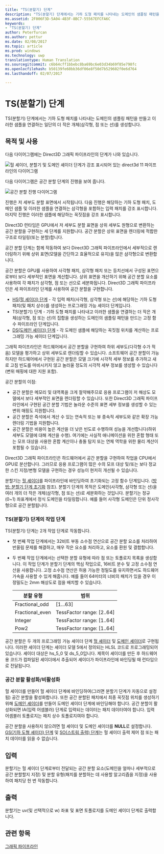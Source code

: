 ```yaml
---
title: "TS(분할기) 단계"
description: "TS(분할기) 단계에서는 기하 도형 패치를 나타내는 도메인의 샘플링 패턴을 만들고 이러한 샘플을 연결하는 일단의 더 작은 개체(삼각형, 점 또는 선)를 생성합니다."
ms.assetid: 2F006F3D-5A04-4B3F-8BC7-55567EFCFA6C
keywords:
- "TS(분할기) 단계"
author: PeterTurcan
ms.author: pettur
ms.date: 02/08/2017
ms.topic: article
ms.prod: windows
ms.technology: uwp
translationtype: Human Translation
ms.sourcegitcommit: c6b64cff1bbebc8ba69bc6e03d34b69f85e798fc
ms.openlocfilehash: b50139fe60bb36df06e8f50d7b529602f0e6d764
ms.lasthandoff: 02/07/2017

---
```


# <a name="tessellator-ts-stage"></a>TS(분할기) 단계


TS(분할기) 단계에서는 기하 도형 패치를 나타내는 도메인의 샘플링 패턴을 만들고 이러한 샘플을 연결하는 일단의 더 작은 개체(삼각형, 점 또는 선)를 생성합니다.

## <a name="span-idpurposeandusesspanspan-idpurposeandusesspanspan-idpurposeandusesspanpurpose-and-uses"></a><span id="Purpose_and_uses"></span><span id="purpose_and_uses"></span><span id="PURPOSE_AND_USES"></span>목적 및 사용


다음 다이어그램에는 Direct3D 그래픽 파이프라인의 단계가 나와 있습니다.

![헐 셰이더, 분할기 및 도메인 셰이더 단계가 강조 표시되어 있는 direct3d 11 파이프라인의 다이어그램](images/d3d11-pipeline-stages-tessellation.png)

다음 다이어그램은 공간 분할 단계의 진행을 보여 줍니다.

![공간 분할 진행 다이어그램](images/tess-prog.png)

진행은 저 세부도 분할 표면에서 시작됩니다. 다음 진행은 해당하는 기하 도형 패치, 도메인 샘플 및 이러한 샘플을 연결하는 삼각형을 포함하는 입력 패치를 강조 표시합니다. 마지막 진행은 이러한 샘플에 해당하는 꼭짓점을 강조 표시합니다.

Direct3D 런타임은 GPU에서 저 세부도 분할 표면을 상위 세부도 원형으로 변환하는 공간 분할을 구현하는 세 단계를 지원합니다. 공간 분할은 상위 표면을 렌더링에 적합한 구조로 타일링(또는 분할)합니다.

공간 분할 단계는 함께 작동하여 보다 Direct3D 그래픽 파이프라인에서 세부적으로 렌더링하기 위해 상위 표면(모델을 간단하고 효율적으로 유지)을 많은 삼각형으로 변환합니다.

공간 분할은 GPU를 사용하여 사각형 패치, 삼각형 패치 또는 등치선에서 구성된 표면으로부터 보다 세부적인 표면을 계산합니다. 상위 표면을 개산하기 위해 공간 분할 요소를 사용하여 각 패치가 삼각형, 점 또는 선으로 세분화됩니다. Direct3D 그래픽 파이프라인은 세 파이프라인 단계를 사용하여 공간 분할을 구현합니다.

-   [HS(헐 셰이더) 단계](hull-shader-stage--hs-.md) - 각 입력 패치(사각형, 삼각형 또는 선)에 해당하는 기하 도형 패치(및 패치 상수)를 생성하는 프로그래밍 가능 셰이더 단계입니다.
-   TS(분할기) 단계 - 기하 도형 패치를 나타내고 이러한 샘플을 연결하는 더 작은 개체(삼각형, 점 또는 선)의 집합을 생성하는 도메인의 샘플링 패턴을 만드는 고정 함수 파이프라인 단계입니다.
-   [DS(도메인 셰이더) 단계](domain-shader-stage--ds-.md) - 각 도메인 샘플에 해당하는 꼭짓점 위치를 계산하는 프로그래밍 가능 셰이더 단계입니다.

그래픽 파이프라인은 하드웨어에서 공간 분할을 구현하여 하위 세부도(다각형 수가 적음) 모델을 평가하고 상위 세부도로 렌더링할 수 있습니다. 소프트웨어 공간 분할이 가능하지만 하드웨어에서 구현된 공간 분할은 모델 크기에 시각적 세부 정보를 추가하고 새로 고침 빈도를 마비시키지 않고 놀라울 정도의 시각적 세부 정보를 생성할 수 있습니다(변위 매핑에 대한 지원 포함).

공간 분할의 이점:

-   공간 분할은 메모리 및 대역폭을 크게 절약해주므로 응용 프로그램이 저 해상도 모델에서 보다 세부적인 표면을 렌더링할 수 있습니다. 또한 Direct3D 그래픽 파이프라인에서 구현된 공간 분할 기법은 놀라운 수준의 표면 세부 정보를 생성할 수 있는 변위 매핑도 지원합니다.
-   공간 분할은 즉석에서 계산 수 있는 연속적 또는 뷰 종속적 세부도와 같은 확장 가능 렌더링 기법을 지원합니다.
-   공간 분할은 비용이 높은 계산을 더 낮은 빈도로 수행하여 성능을 개선합니다(하위 세부도 모델에 대해 계산을 수행). 여기에는 사실적 애니메이션을 위한 혼합 형태 또는 모프 대상을 사용한 혼합 계산이나 충돌 탐지 또는 연체 역학을 위한 물리 계산이 포함될 수 있습니다.

Direct3D 그래픽 파이프라인은 하드웨어에서 공간 분할을 구현하여 작업을 CPU에서 GPU로 분산합니다. 그러므로 응용 프로그램이 많은 수의 모프 대상 및/또는 보다 정교한 스킨 지정/변형 모델을 구현하는 경우 성능이 현저히 개선될 수 있습니다.

분할기는 [헐 셰이더](hull-shader-stage--hs-.md)를 파이프라인에 바인딩하여 초기화되는 고정 함수 단계입니다. ([방법: 분할기 단계 초기화](https://msdn.microsoft.com/library/windows/desktop/ff476341) 참조). 분할기 단계의 목적은 도메인(사각형, 삼각형 또는 선)을 여러 개의 더 작은 개체(삼각형, 점 또는 선)로 세분화하는 것입니다. 분할기는 정규(0~1) 좌표계에서 정식 도메인을 타일링합니다. 예를 들어 사각형 도메인은 단위 정사각형으로 공간 분할됩니다.

### <a name="span-idphasesinthetessellatortsstagespanspan-idphasesinthetessellatortsstagespanspan-idphasesinthetessellatortsstagespanphases-in-the-tessellator-ts-stage"></a><span id="Phases_in_the_Tessellator__TS__stage"></span><span id="phases_in_the_tessellator__ts__stage"></span><span id="PHASES_IN_THE_TESSELLATOR__TS__STAGE"></span>TS(분할기) 단계의 작업 단계

TS(분할기) 단계는 2개 작업 단계로 작동합니다.

-   첫 번째 작업 단계에서는 32비트 부동 소수점 연산으로 공간 분할 요소를 처리하여 반올림 문제를 해결하고, 매우 작은 요소를 처리하고, 요소를 환원 및 결합합니다.
-   두 번째 작업 단계에서는 선택한 분할 유형에 따라 점 또는 토폴로지 목록을 생성합니다. 이 작업 단계가 분할기 단계의 핵심 작업으로, 16비트 분수 및 고정 소수점 연산을 사용합니다. 고정 소수점 연산은 허용 가능한 정밀도를 유지하면서도 하드웨어 가속을 사용할 수 있게 해줍니다. 예를 들어 64미터의 너비의 패치가 있을 경우 이 정밀도는 2mm 해상도로 점을 배치할 수 있습니다.

    | 분할 유형 | 범위                       |
    |----------------------|-----------------------------|
    | Fractional\_odd      | \[1...63\]                  |
    | Fractional\_even     | TessFactor range: \[2..64\] |
    | Integer              | TessFactor range: \[1..64\] |
    | Pow2                 | TessFactor range: \[1..64\] |

     

공간 분할은 두 개의 프로그래밍 가능 셰이더 단계 [헐 셰이더](hull-shader-stage--hs-.md) 및 [도메인 셰이더](domain-shader-stage--ds-.md)로 구현됩니다. 이러한 셰이더 단계는 셰이더 모델 5에서 정의되는 HLSL 코드로 프로그래밍되어 있습니다. 셰이더 대상은 hs\_5\_0 및 ds\_5\_0입니다. 제목이 셰이더를 만든 후 하드웨어용 코드가 컴파일된 셰이더에서 추출되어 셰이더가 파이프라인에 바인딩될 때 런타임으로 전달됩니다.

### <a name="span-idenablingdisablingtessellationspanspan-idenablingdisablingtessellationspanspan-idenablingdisablingtessellationspanenablingdisabling-tessellation"></a><span id="Enabling_disabling_tessellation"></span><span id="enabling_disabling_tessellation"></span><span id="ENABLING_DISABLING_TESSELLATION"></span>공간 분할 활성화/비활성화

헐 셰이더를 만들어 헐 셰이더 단계에 바인딩하여(그러면 분할기 단계가 자동으로 설정됨) 공간 분할을 활성화합니다. 또한 공간 분할된 패치에서 최종 꼭짓점 위치를 생성하기 위해 [도메인 셰이더](domain-shader-stage--ds-.md)를 만들어 도메인 셰이더 단계에 바인딩해야 합니다. 공간 분할이 활성화되면 IA(입력 어셈블러) 단계로 입력되는 데이터는 패치 데이터여야 합니다. 입력 어셈블러 토폴로지는 패치 상수 토폴로지여야 합니다.

공간 분할을 사용하지 않으려면 헐 셰이더 및 도메인 셰이더를 **NULL**로 설정합니다. [GS(기하 도형 셰이더) 단계](geometry-shader-stage--gs-.md) 및 [SO(스트림 출력) 단계](stream-output-stage--so-.md)는 헐 셰이더 출력 제어 점 또는 패치 데이터를 읽을 수 없습니다.

## <a name="span-idinputspanspan-idinputspanspan-idinputspaninput"></a><span id="Input"></span><span id="input"></span><span id="INPUT"></span>입력


분할기는 헐 셰이더 단계로부터 전달되는 공간 분할 요소(도메인을 얼마나 세부적으로 공간 분할할지 지정) 및 분할 유형(패치를 분할하는 데 사용할 알고리즘을 지정)을 사용하여 패치당 헌 번 작동합니다.

## <a name="span-idoutputspanspan-idoutputspanspan-idoutputspanoutput"></a><span id="Output"></span><span id="output"></span><span id="OUTPUT"></span>출력


분할기는 uv(및 선택적으로 w) 좌표 및 표면 토폴로지를 도메인 셰이더 단계로 출력합니다.

## <a name="span-idrelated-topicsspanrelated-topics"></a><span id="related-topics"></span>관련 항목


[그래픽 파이프라인](graphics-pipeline.md)

 

 





